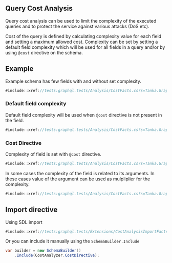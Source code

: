## Query Cost Analysis

Query cost analysis can be used to limit the complexity of the executed queries and
to protect the service against various attacks (DoS etc).

Cost of the query is defined by calculating complexity value for each field and
setting a maximum allowed cost. Complexity can be set by setting a default field complexity
which will be used for all fields in a query and/or by using `@cost` directive on the schema.

## Example

Example schema has few fields with and without set complexity.

```csharp
#include::xref://tests:graphql.tests/Analysis/CostFacts.cs?s=Tanka.GraphQL.Tests.Analysis.CostFacts.CostFacts
```

### Default field complexity

Default field complexity will be used when `@cost` directive is not present in the field.

```csharp
#include::xref://tests:graphql.tests/Analysis/CostFacts.cs?s=Tanka.GraphQL.Tests.Analysis.CostFacts.Cost_above_max_cost_with_defaultComplexity
```

### Cost Directive

Complexity of field is set with `@cost` directive.

```csharp
#include::xref://tests:graphql.tests/Analysis/CostFacts.cs?s=Tanka.GraphQL.Tests.Analysis.CostFacts.Cost_above_max_cost_with_costDirective
```

In some cases the complexity of the field is related to its arguments. In these cases
value of the argument can be used as mulpliplier for the complexity.

```csharp
#include::xref://tests:graphql.tests/Analysis/CostFacts.cs?s=Tanka.GraphQL.Tests.Analysis.CostFacts.Cost_above_max_cost_with_costDirective_and_multiplier
```

## Import directive

Using SDL import

```csharp
#include::xref://tests:graphql.tests/Extensions/CostAnalysisImportFacts.cs?s=Tanka.GraphQL.Tests.Extensions.CostAnalysisImportFacts.Parse_Sdl
```

Or you can include it manually using the `SchemaBuilder.Include`

```csharp
var builder = new SchemaBuilder()
    .Include(CostAnalyzer.CostDirective);
```
